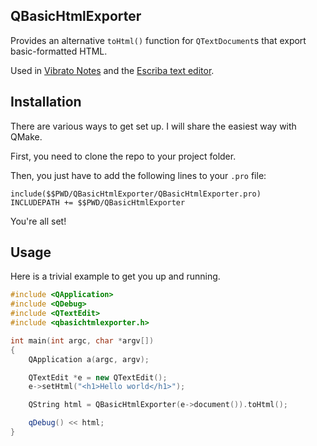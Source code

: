 QBasicHtmlExporter
---

Provides an alternative `toHtml()` function for `QTextDocument`s that export basic-formatted HTML.

Used in [Vibrato Notes](https://vibrato.app) and the [Escriba text editor](https://gitlab.com/Open-App-Library/escriba).

## Installation

There are various ways to get set up. I will share the easiest way with QMake.

First, you need to clone the repo to your project folder.

Then, you just have to add the following lines to your `.pro` file:

```
include($$PWD/QBasicHtmlExporter/QBasicHtmlExporter.pro)
INCLUDEPATH += $$PWD/QBasicHtmlExporter
```

You're all set!

## Usage

Here is a trivial example to get you up and running.

```c++
#include <QApplication>
#include <QDebug>
#include <QTextEdit>
#include <qbasichtmlexporter.h>

int main(int argc, char *argv[])
{
    QApplication a(argc, argv);

    QTextEdit *e = new QTextEdit();
    e->setHtml("<h1>Hello world</h1>");

    QString html = QBasicHtmlExporter(e->document()).toHtml();

    qDebug() << html;
}
```
